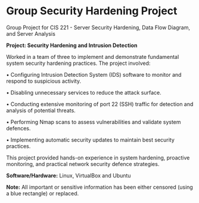 # Group Security Hardening Project
Group Project for CIS 221 - Server Security Hardening, Data Flow Diagram, and Server Analysis

**Project: Security Hardening and Intrusion Detection**

Worked in a team of three to implement and demonstrate fundamental system security hardening practices. The project involved:

•	Configuring Intrusion Detection System (IDS) software to monitor and respond to suspicious activity.

•	Disabling unnecessary services to reduce the attack surface.

•	Conducting extensive monitoring of port 22 (SSH) traffic for detection and analysis of potential threats.

•	Performing Nmap scans to assess vulnerabilities and validate system defences.

•	Implementing automatic security updates to maintain best security practices.

This project provided hands-on experience in system hardening, proactive monitoring, and practical network security defence strategies.

**Software/Hardware:** Linux, VirtualBox and Ubuntu

**Note:** All important or sensitive information has been either censored (using a blue rectangle) or replaced. 

